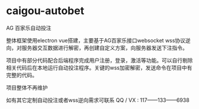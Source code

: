 # caigou-autobet

AG 百家乐自动投注

整体框架使用electron vue搭建，主要基于AG百家乐接口websocket wss协议逆向，对服务器交互数据进行解密，再创建自定义方案，向服务器发送下注指令。

项目中有部分代码配合后端程序完成用户注册，登录，激活等功能。可以自行剔除相关代码后在本地运行自动投注程序。关键的wss加密解密，发送命令在项目中有完整的代码。

项目整体不再维护

如有其它定制自动投注或者wss逆向需求可联系  QQ / VX : 117——133——6938
